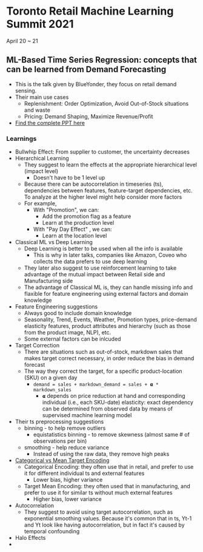 # Toronto Retail Machine Learning Summit 2021
April 20 ~ 21

## ML-Based Time Series Regression: concepts that can be learned from Demand Forecasting

* This is the talk given by BlueYonder, they focus on retail demand sensing. 
* Their main use cases
  * Replenishment: Order Optimization,  Avoid Out-of-Stock situations and waste
  * Pricing: Demand Shaping, Maximize Revenue/Profit
* [Find the complete PPT here][1]

### Learnings
* Bullwhip Effect: From supplier to customer, the uncertainty decreases
* Hierarchical Learning
  * They suggest to learn the effects at the appropriate hierarchical level (impact level)
    * Doesn't have to be 1 level up  
  * Because there can be autocorrelation in timeseries (ts), dependencies between features, feature-target dependencies, etc. To analyze at the higher level might help consider more factors
  * For example,
    * With "Promotion", we can:
      * Add the promotion flag as a feature
      * Learn at the production level
    * With "Pay Day Effect" , we can:
      * Learn at the location level
* Classical ML vs Deep Learning
  * Deep Learning is better to be used when all the info is available
    * This is why in later talks, companies like Amazon, Coveo who collects the data prefers to use deep learning
  * They later also suggest to use reinforcement learning to take advantage of the mutual impact between Retail side and Manufacturing side
  * The advantage of Classical ML is, they can handle missing info and flaxible for feature engineering using external factors and domain knowledge
* Feature Engineering suggestions
  * Always good to include domain knowledge
  * Seasonality, Trend, Events, Weather, Promotion types, price-demand elasticity features, product attributes and hierarchy (such as those from the product image, NLP), etc.
  * Some external factors can be inlcuded
* Target Correction
  * There are situations such as out-of-stock, markdown sales that makes target correct necessary, in order reduce the bias in demand forecast
  * The way they correct the target, for a specific product-location (SKU) on a given day
    * `demand = sales + markdown_demand = sales + 𝝰 * markdown_sales` 
      * `𝝰` depends on price reduction at hand and corresponding individual (i.e., each SKU-date) elasticity: exact dependency can be determined from observed data by means of supervised machine learning model 
* Their ts preprocessing suggestions
  * binning - to help remove outliers
    * equistatistics binning - to remove skewness (almost same # of observations per bin)
  * smoothing - help reduce variance
    * Instead of using the raw data, they remove high peaks
* [Categorical vs Mean Target Encoding][2]
  * Categorical Encoding: they often use that in retail, and prefer to use it for different individual ts and external features
    * Lower bias, higher variance 
  * Target Mean Encoding: they often used that in manufacturing, and prefer to use it for similar ts without much external features
    * Higher bias, lower variance 
* Autocorrelation
  * They suggest to avoid using target autocorrelation, such as exponential smoothing values. Because it's common that in ts, Yt-1 and Yt look like having autocorrelation, but in fact it's caused by temporal confounding
* Halo Effects
* 

[1]:https://drive.google.com/drive/folders/1qcw0ZQl64KhWmk_g6rbupFRKsV2O7kfC
[2]:https://towardsdatascience.com/why-you-should-try-mean-encoding-17057262cd0

